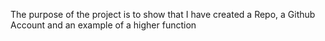 The purpose of the project is to show that I have created a Repo, a Github Account and an example of a higher function
